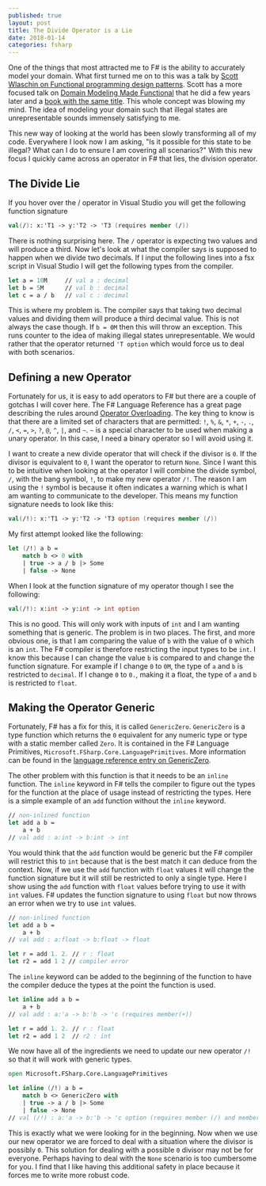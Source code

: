 ```yaml
---
published: true
layout: post
title: The Divide Operator is a Lie
date: 2018-01-14
categories: fsharp
---
```

One of the things that most attracted me to F# is the ability to accurately model your domain. What first turned me on to this was a talk by [Scott Wlaschin on Functional programming design patterns](https://www.youtube.com/watch?v=E8I19uA-wGY&t=1102s). Scott has a more focused talk on [Domain Modeling Made Functional](https://www.youtube.com/watch?v=Up7LcbGZFuo&t=229s) that he did a few years later and a [book with the same title](https://fsharpforfunandprofit.com/books/). This whole concept was blowing my mind. The idea of modeling your domain such that illegal states are unrepresentable sounds immensely satisfying to me.

This new way of looking at the world has been slowly transforming all of my code. Everywhere I look now I am asking, "Is it possible for this state to be illegal? What can I do to ensure I am covering all scenarios?" With this new focus I quickly came across an operator in F# that lies, the division operator.

## The Divide Lie
If you hover over the / operator in Visual Studio you will get the following function signature

```fsharp
val(/): x:'T1 -> y:'T2 -> 'T3 (requires member (/))
```

There is nothing surprising here. The `/` operator is expecting two values and will produce a third. Now let's look at what the compiler says is supposed to happen when we divide two decimals. If I input the following lines into a fsx script in Visual Studio I will get the following types from the compiler.

```fsharp
let a = 10M     // val a : decimal
let b = 5M      // val b : decimal
let c = a / b   // val c : decimal
```

This is where my problem is. The compiler says that taking two decimal values and dividing them will produce a third decimal value. This is not always the case though. If `b = 0M` then this will throw an exception. This runs counter to the idea of making illegal states unrepresentable. We would rather that the operator returned `'T option` which would force us to deal with both scenarios.

## Defining a new Operator
Fortunately for us, it is easy to add operators to F# but there are a couple of gotchas I will cover here. The F# Language Reference has a great page describing the rules around [Operator Overloading](https://docs.microsoft.com/en-us/dotnet/fsharp/language-reference/operator-overloading). The key thing to know is that there are a limited set of characters that are permitted: `!`, `%`, `&`, `*`, `+`, `-`, `.`, `/`, `<`, `=`, `>`, `?`, `@`, `^`, `|`, and `~`. `~` is a special character to be used when making a unary operator. In this case, I need a binary operator so I will avoid using it.

I want to create a new divide operator that will check if the divisor is `0`. If the divisor is equivalent to `0`, I want the operator to return `None`. Since I want this to be intuitive when looking at the operator I will combine the divide symbol, `/`, with the bang symbol, `!`, to make my new operator `/!`. The reason I am using the `!` symbol is because it often indicates a warning which is what I am wanting to communicate to the developer. This means my function signature needs to look like this:

```fsharp
val(/!): x:'T1 -> y:'T2 -> 'T3 option (requires member (/))
```
 My first attempt looked like the following:

```fsharp
let (/!) a b =
    match b <> 0 with
    | true -> a / b |> Some
    | false -> None
```

When I look at the function signature of my operator though I see the following:

```fsharp
val(/!): x:int -> y:int -> int option
```

This is no good. This will only work with inputs of `int` and I am wanting something that is generic. The problem is in two places. The first, and more obvious one, is that I am comparing the value of `b` with the value of `0` which is an `int`. The F# compiler is therefore restricting the input types to be `int`. I know this because I can change the value `b` is compared to and change the function signature. For example if I change `0` to `0M`, the type of `a` and `b` is restricted to `decimal`. If I change `0` to `0.`, making it a float, the type of `a` and `b` is restricted to `float`.

## Making the Operator Generic
Fortunately, F# has a fix for this, it is called `GenericZero`. `GenericZero` is a type function which returns the `0` equivalent for any numeric type or type with a static member called `Zero`. It is contained in the F# Language Primitives, `Microsoft.FSharp.Core.LanguagePrimitives`. More information can be found in the [language reference entry on GenericZero](https://msdn.microsoft.com/visualfsharpdocs/conceptual/languageprimitives.genericzero%5b%5et%5d-type-function-%5bfsharp%5d).

The other problem with this function is that it needs to be an `inline` function. The `inline` keyword in F# tells the compiler to figure out the types for the function at the place of usage instead of restricting the types. Here is a simple example of an `add` function without the `inline` keyword.

```fsharp
// non-inlined function
let add a b =
    a + b
// val add : a:int -> b:int -> int
```

You would think that the `add` function would be generic but the F# compiler will restrict this to `int` because that is the best match it can deduce from the context. Now, if we use the `add` function with `float` values it will change the function signature but it will still be restricted to only a single type. Here I show using the `add` function with `float` values before trying to use it with `int` values. F# updates the function signature to using `float` but now throws an error when we try to use `int` values.

```fsharp
// non-inlined function
let add a b =
    a + b
// val add : a:float -> b:float -> float

let r = add 1. 2. // r : float
let r2 = add 1 2 // compiler error
```

The `inline` keyword can be added to the beginning of the function to have the compiler deduce the types at the point the function is used.

```fsharp
let inline add a b =
    a + b
// val add : a:'a -> b:'b -> 'c (requires member(+))

let r = add 1. 2. // r : float
let r2 = add 1 2  // r2 : int
```

We now have all of the ingredients we need to update our new operator `/!` so that it will work with generic types.

```fsharp
open Microsoft.FSharp.Core.LanguagePrimitives

let inline (/!) a b =
    match b <> GenericZero with
    | true -> a / b |> Some
    | false -> None
// val (/!) : a:'a -> b:'b -> 'c option (requires member (/) and member get_Zero and equality)
```

This is exactly what we were looking for in the beginning. Now when we use our new operator we are forced to deal with a situation where the divisor is possibly `0`. This solution for dealing with a possible `0` divisor may not be for everyone. Perhaps having to deal with the `None` scenario is too cumbersome for you. I find that I like having this additional safety in place because it forces me to write more robust code.